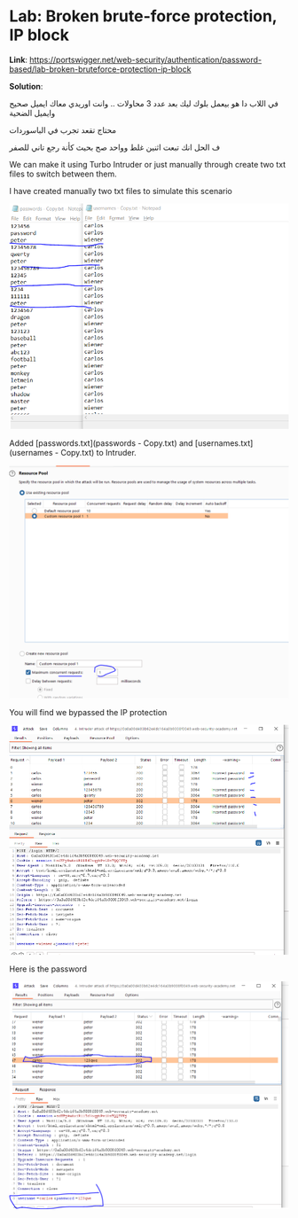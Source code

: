 # Lab: Broken brute-force protection, IP block

**Link**: https://portswigger.net/web-security/authentication/password-based/lab-broken-bruteforce-protection-ip-block

**Solution**:

في اللاب دا هو بيعمل بلوك ليك بعد عدد 3 محاولات .. وانت اوريدي معاك ايميل صحيح وايميل الضحية

محتاج تقعد تجرب في الباسوردات

ف الحل انك تبعت اثنين غلط وواحد صح بحيث كأنة رجع تاني للصفر

We can make it using Turbo Intruder or just manually through create two txt files to switch between them.

I have created manually two txt files to simulate this scenario

<p align="center" width="100%">
  <img src="image1.png" width="800" hight="500"/>
</p>

Added [passwords.txt](passwords - Copy.txt) and [usernames.txt](usernames - Copy.txt) to Intruder.

<p align="center" width="100%">
  <img src="image2.png" width="800" hight="500"/>
</p>

You will find we bypassed the IP protection

<p align="center" width="100%">
  <img src="image3.png" width="800" hight="500"/>
</p>

Here is the password

<p align="center" width="100%">
  <img src="image4.png" width="800" hight="500"/>
</p>
